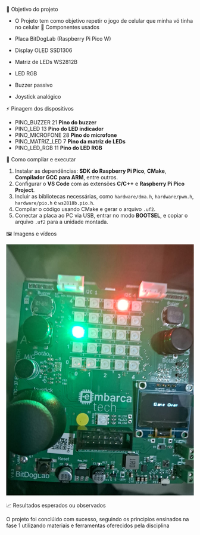 🎯 Objetivo do projeto

- O Projeto tem como objetivo repetir o jogo de celular que minha vó tinha no celular
🧩 Componentes usados

- Placa BitDogLab (Raspberry Pi Pico W)
- Display OLED SSD1306
- Matriz de LEDs WS2812B
- LED RGB
- Buzzer passivo
- Joystick analógico


⚡ Pinagem dos dispositivos

- PINO_BUZZER 21 **Pino do buzzer**
- PINO_LED 13 **Pino do LED indicador**
- PINO_MICROFONE 28 **Pino do microfone**
- PINO_MATRIZ_LED 7 **Pino da matriz de LEDs**
- PINO_LED_RGB 11 **Pino do LED RGB**


🧪 Como compilar e executar
1. Instalar as dependências: **SDK do Raspberry Pi Pico**, **CMake**, **Compilador GCC para ARM**, entre outros.  
2. Configurar o **VS Code** com as extensões **C/C++** e **Raspberry Pi Pico Project**.  
3. Incluir as bibliotecas necessárias, como `hardware/dma.h`, `hardware/pwm.h`, `hardware/pio.h` e `ws2818b.pio.h`.  
4. Compilar o código usando CMake e gerar o arquivo `.uf2`.  
5. Conectar a placa ao PC via USB, entrar no modo **BOOTSEL**, e copiar o arquivo `.uf2` para a unidade montada. 

🖼️ Imagens e vídeos

![Texto Alternativo](projeto_embarcatech.jpeg)

📈 Resultados esperados ou observados

O projeto foi conclúido com sucesso, seguindo os principios ensinados na fase 1 utilizando materiais e ferramentas oferecidos pela disciplina